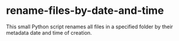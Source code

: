 # rename-files-by-date-and-time
This small Python script renames all files in a specified folder by their metadata date and time of creation.
